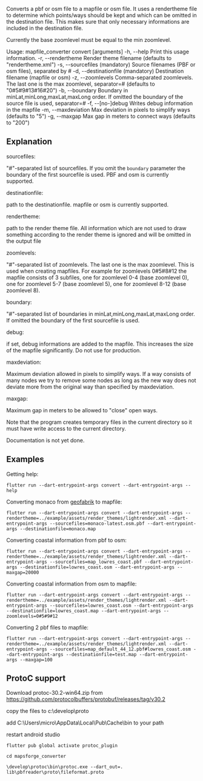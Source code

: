 Converts a pbf or osm file to a mapfile or osm file. It uses a rendertheme file to determine which points/ways should be kept and which can be omitted in the destination file. This makes sure that only necessary informations are included in the destination file.

Currently the base zoomlevel must be equal to the min zoomlevel.

Usage: mapfile_converter convert [arguments]
-h, --help                           Print this usage information.
-r, --rendertheme                    Render theme filename
(defaults to "rendertheme.xml")
-s, --sourcefiles (mandatory)        Source filenames (PBF or osm files), separated by #
-d, --destinationfile (mandatory)    Destination filename (mapfile or osm)
-z, --zoomlevels                     Comma-separated zoomlevels. The last one is the max zoomlevel, separator=#
(defaults to "0#5#9#13#16#20")
-b, --boundary                       Boundary in minLat,minLong,maxLat,maxLong order. If omitted the boundary of the source file is used, separator=#
-f, --[no-]debug                     Writes debug information in the mapfile
-m, --maxdeviation                   Max deviation in pixels to simplify ways
(defaults to "5")
-g, --maxgap                         Max gap in meters to connect ways
(defaults to "200")


## Explanation

sourcefiles:

"#"-separated list of sourcefiles. If you omit the ``boundary`` parameter the boundary of the first sourcefile is used. PBF and osm is currently supported.

destinationfile:

path to the destinationfile. mapfile or osm is currently supported.

rendertheme:

path to the render theme file. All information which are not used to draw something according to the render theme is ignored and will be omitted in the output file

zoomlevels: 
 
"#"-separated list of zoomlevels. The last one is the max zoomlevel. This is used when creating mapfiles. 
For example for zoomlevels 0#5#8#12 the mapfile consists of 3 subfiles, one for zoomlevel 0-4 (base zoomlevel 0), one for zoomlevel 5-7 (base zoomlevel 5), one for zoomlevel 8-12 (base zoomlevel 8).  

boundary:

"#"-separated list of boundaries in minLat,minLong,maxLat,maxLong order. If omitted the boundary of the first sourcefile is used.

debug:

if set, debug informations are added to the mapfile. This increases the size of the mapfile significantly. Do not use for production.

maxdeviation:

Maximum deviation allowed in pixels to simplify ways. If a way consists of many nodes we try to remove some nodes as long as the new way does not deviate more from the original way than specified by maxdeviation.

maxgap:

Maximum gap in meters to be allowed to "close" open ways. 


Note that the program creates temporary files in the current directory so it must have write access to the current directory.


Documentation is not yet done.

## Examples 

Getting help:

    flutter run --dart-entrypoint-args convert --dart-entrypoint-args --help

Converting monaco from [geofabrik](https://download.geofabrik.de/europe/monaco.html) to mapfile:

    flutter run --dart-entrypoint-args convert --dart-entrypoint-args --rendertheme=../example/assets/render_themes/lightrender.xml --dart-entrypoint-args --sourcefiles=monaco-latest.osm.pbf --dart-entrypoint-args --destinationfile=monaco.map

Converting coastal information from pbf to osm:

    flutter run --dart-entrypoint-args convert --dart-entrypoint-args --rendertheme=../example/assets/render_themes/lightrender.xml --dart-entrypoint-args --sourcefiles=map_lowres_coast.pbf --dart-entrypoint-args --destinationfile=lowres_coast.osm --dart-entrypoint-args --maxgap=20000

Converting coastal information from osm to mapfile:

    flutter run --dart-entrypoint-args convert --dart-entrypoint-args --rendertheme=../example/assets/render_themes/lightrender.xml --dart-entrypoint-args --sourcefiles=lowres_coast.osm --dart-entrypoint-args --destinationfile=lowres_coast.map --dart-entrypoint-args --zoomlevels=0#5#9#12

Converting 2 pbf files to mapfile:

    flutter run --dart-entrypoint-args convert --dart-entrypoint-args --rendertheme=../example/assets/render_themes/lightrender.xml --dart-entrypoint-args --sourcefiles=map_default_44_12.pbf#lowres_coast.osm --dart-entrypoint-args --destinationfile=test.map --dart-entrypoint-args --maxgap=100

## ProtoC support

Download protoc-30.2-win64.zip from https://github.com/protocolbuffers/protobuf/releases/tag/v30.2

copy the files to c:\develop\proto

add C:\Users\micro\AppData\Local\Pub\Cache\bin to your path

restart android studio

    flutter pub global activate protoc_plugin

    cd mapsforge_converter

    \develop\protoc\bin\protoc.exe --dart_out=. lib\pbfreader\proto\fileformat.proto
